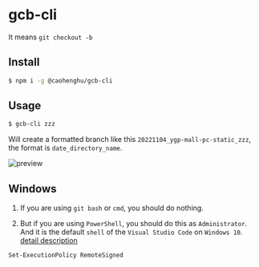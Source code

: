 # gcb-cli

It means `git checkout -b`

## Install

```sh
$ npm i -g @caohenghu/gcb-cli
```

## Usage

```sh
$ gcb-cli zzz
```

Will create a formatted branch like this `20221104_ygp-mall-pc-static_zzz`, the format is `date_directory_name`.

![preview](https://cdn.staticaly.com/gh/caohenghu/resource@master/gcb-cli.6dc0y0j6cj40.svg)

## Windows

1. If you are using `git bash` or `cmd`, you should do nothing.

2. But if you are using `PowerShell`, you should do this as `Administrator`. And it is the default `shell` of the `Visual Studio Code` on `Windows 10`. [detail description](https://go.microsoft.com/fwlink/?LinkID=135170)

```sh
Set-ExecutionPolicy RemoteSigned
```
